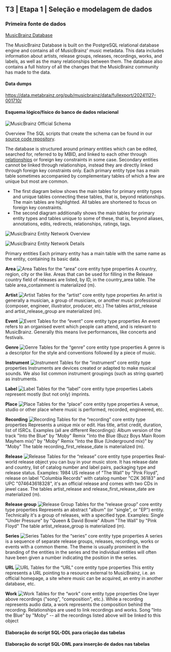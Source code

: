 ## T3 | Etapa 1 | Seleção e modelagem de dados

### Primeira fonte de dados

[MusicBrainz Database](https://musicbrainz.org/doc/MusicBrainz_Database)

The MusicBrainz Database is built on the PostgreSQL relational database engine and contains all of MusicBrainz' music metadata. This data includes information about artists, release groups, releases, recordings, works, and labels, as well as the many relationships between them. The database also contains a full history of all the changes that the MusicBrainz community has made to the data.

#### Data dumps

https://data.metabrainz.org/pub/musicbrainz/data/fullexport/20241127-001710/

#### Esquema lógico/físico do banco de dados relacional

![MusicBrainz Official Schema](https://musicbrainz.org/doc/MusicBrainz_Database/Schema)

Overview
The SQL scripts that create the schema can be found in our [source code repository](https://github.com/metabrainz/musicbrainz-server/tree/master/admin/sql).

The database is structured around primary entities which can be edited, searched for, referred to by MBID, and linked to each other through [relationships](https://musicbrainz.org/doc/Relationships) or foreign key constraints in some case. Secondary entities cannot be linked through relationships, instead they are directly linked through foreign key constraints only. Each primary entity type has a main table sometimes accompanied by complementary tables of which a few are unique but most are common.

- The first diagram below shows the main tables for primary entity types and unique tables connecting these tables, that is, beyond relationships. The main tables are highlighted. All tables are shortened to focus on foreign key constraints.
- The second diagram additionally shows the main tables for primary entity types and tables unique to some of these, that is, beyond aliases, annotations, edits, redirects, relationships, ratings, tags.

![MusicBrainz Entity Network Overview](./images/entity_network_overview.svg)

![MusicBrainz Entity Network Details](./images/entity_network_details.svg)

Primary entities
Each primary entity has a main table with the same name as the entity, containing its basic data.

**Area**
![Area](./images/area_entity_details.svg)
Tables for the “area” core entity type properties	A country, region, city or the like.
Areas that can be used for filling in the Release country field of releases are listed, by ID, in the country_area table.
The table area_containment is materialized (m).

**Artist**
![Artist](./images/artist_entity_details.svg)
Tables for the “artist” core entity type properties	An artist is generally a musician, a group of musicians, or another music professional (composer, engineer, illustrator, producer, etc.)
The tables artist_release and artist_release_group are materialized (m).

**Event**
![Event](./images/event_entity_details.svg)
Tables for the “event” core entity type properties	An event refers to an organised event which people can attend, and is relevant to MusicBrainz. Generally this means live performances, like concerts and festivals.

**Genre**
![Genre](./images/genre_entity_details.svg)
Tables for the “genre” core entity type properties	A genre is a descriptor for the style and conventions followed by a piece of music.

**Instrument**
![Instrument](./images/instrument_entity_details.svg)
Tables for the “instrument” core entity type properties	Instruments are devices created or adapted to make musical sounds. We also list common instrument groupings (such as string quartet) as instruments.

**Label**
![Label](./images/label_entity_details.svg)
Tables for the “label” core entity type properties	Labels represent mostly (but not only) imprints.

**Place**
![Place](./images/place_entity_details.svg)
Tables for the “place” core entity type properties	A venue, studio or other place where music is performed, recorded, engineered, etc.

**Recording**
![Recording](./images/recording_entity_details.svg)
Tables for the “recording” core entity type properties	Represents a unique mix or edit. Has title, artist credit, duration, list of ISRCs. Examples (all are different Recordings):
Album version of the track "Into the Blue" by "Moby"
Remix "Into the Blue (Buzz Boys Main Room Mayhem mix)" by "Moby"
Remix "Into the Blue (Underground mix)" by "Moby"
The table recording_first_release_date is materialized (m).

**Release**
![Release](./images/release_entity_details.svg)
Tables for the “release” core entity type properties	Real-world release object you can buy in your music store. It has release date and country, list of catalog number and label pairs, packaging type and release status. Examples:
1984 US release of "The Wall" by "Pink Floyd", release on label "Columbia Records" with catalog number "C2K 36183" and UPC "074643618328", it's an official release and comes with two CDs in jewel case.
The tables artist_release and release_first_release_date are materialized (m).

**Release group**
![Release Group](./images/release_group_entity_details.svg)
Tables for the “release group” core entity type properties	Represents an abstract "album" (or "single", or "EP") entity. Technically it's a group of releases, with a specified type. Examples:
Single "Under Pressure" by "Queen & David Bowie"
Album "The Wall" by "Pink Floyd"
The table artist_release_group is materialized (m).

**Series**
![Series](./images/series_entity_details.svg)
Tables for the “series” core entity type properties	A series is a sequence of separate release groups, releases, recordings, works or events with a common theme. The theme is usually prominent in the branding of the entities in the series and the individual entities will often have been given a number indicating the position in the series.

**URL**
![URL](./images/url_entity_details.svg)
Tables for the “URL” core entity type properties	This entity represents a URL pointing to a resource external to MusicBrainz, i.e. an official homepage, a site where music can be acquired, an entry in another database, etc.

**Work**
![Work](./images/work_entity_details.svg)
Tables for the “work” core entity type properties	One layer above recordings ("song", "composition", etc.). While a recording represents audio data, a work represents the composition behind the recording. Relationships are used to link recordings and works.
Song "Into the Blue" by "Moby" -- all the recordings listed above will be linked to this object

#### Elaboração do script SQL-DDL para criação das tabelas

#### Elaboração do script SQL-DML para inserção de dados nas tabelas
